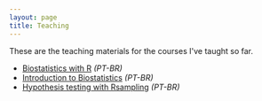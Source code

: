 ```yaml
---
layout: page
title: Teaching
---
```


<p class="message">
  These are the teaching materials for the courses I've taught so far.
</p>

* [Biostatistics with R](https://github.com/mufernando/bioestat/tree/master/2016_1) _(PT-BR)_
* [Introduction to Biostatistics](http://mufernando.github.io/intro_bioestat/) _(PT-BR)_
* [Hypothesis testing with Rsampling](http://mufernando.github.io/testehip_ecoescola/) _(PT-BR)_
